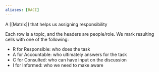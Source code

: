 ```yaml
---
aliases: [RACI]
---
```


A [[Matrix]] that helps us assigning responsibility

Each row is a topic, and the headers are people/role. We mark resulting cells with one of the following:

- R for Responsible: who does the task
- A for Accountable: who ultimately answers for the task
- C for Consulted: who can have input on the discussion
- I for Informed: who we need to make aware